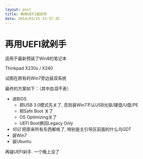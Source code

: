 ```yaml
---
layout: post
title: 再用UEFI就剁手
date: 2014/03/25 23:37:35
---
```


# 再用UEFI就剁手

适用于最新预装了Win8的笔记本

Thinkpad X230s / X240

试图在原有的Win7旁边装双系统

最终的方案如下：（其中血泪不表）

  * 进BIOS 
    * 把USB 3.0模式先关了, 否则装Win7不认USB光驱/硬盘/U盘/PE
    * 把Safe Boot 关了
    * OS Optimizing关了
    * UEFI Boot换回Legacy Only
  * _切记_ 把原来所有东西都格了, 特别是主引导区前面的什么鸟GDT
  * 装Win7
  * 装Ubuntu

再碰UEFI剁手. 一个晚上没了